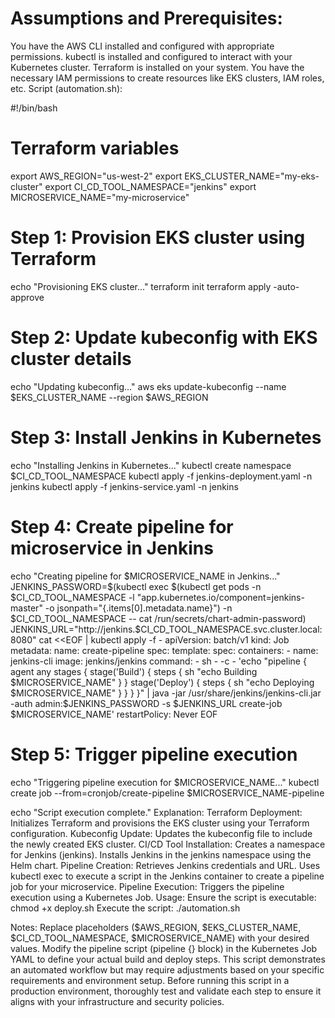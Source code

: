 # Assumptions and Prerequisites:
You have the AWS CLI installed and configured with appropriate permissions.
kubectl is installed and configured to interact with your Kubernetes cluster.
Terraform is installed on your system.
You have the necessary IAM permissions to create resources like EKS clusters, IAM roles, etc.
Script (automation.sh):

#!/bin/bash

# Terraform variables
export AWS_REGION="us-west-2"
export EKS_CLUSTER_NAME="my-eks-cluster"
export CI_CD_TOOL_NAMESPACE="jenkins"
export MICROSERVICE_NAME="my-microservice"

# Step 1: Provision EKS cluster using Terraform
echo "Provisioning EKS cluster..."
terraform init
terraform apply -auto-approve

# Step 2: Update kubeconfig with EKS cluster details
echo "Updating kubeconfig..."
aws eks update-kubeconfig --name $EKS_CLUSTER_NAME --region $AWS_REGION

# Step 3: Install Jenkins in Kubernetes
echo "Installing Jenkins in Kubernetes..."
kubectl create namespace $CI_CD_TOOL_NAMESPACE
kubectl apply -f jenkins-deployment.yaml -n jenkins
kubectl apply -f jenkins-service.yaml -n jenkins

# Step 4: Create pipeline for microservice in Jenkins
echo "Creating pipeline for $MICROSERVICE_NAME in Jenkins..."
JENKINS_PASSWORD=$(kubectl exec $(kubectl get pods -n $CI_CD_TOOL_NAMESPACE -l "app.kubernetes.io/component=jenkins-master" -o jsonpath="{.items[0].metadata.name}") -n $CI_CD_TOOL_NAMESPACE -- cat /run/secrets/chart-admin-password)
JENKINS_URL="http://jenkins.$CI_CD_TOOL_NAMESPACE.svc.cluster.local:8080"
cat <<EOF | kubectl apply -f -
apiVersion: batch/v1
kind: Job
metadata:
  name: create-pipeline
spec:
  template:
    spec:
      containers:
      - name: jenkins-cli
        image: jenkins/jenkins
        command:
        - sh
        - -c
        - 'echo "pipeline {
            agent any
            stages {
              stage('Build') {
                steps {
                  sh "echo Building $MICROSERVICE_NAME"
                }
              }
              stage('Deploy') {
                steps {
                  sh "echo Deploying $MICROSERVICE_NAME"
                }
              }
            }
          }" | java -jar /usr/share/jenkins/jenkins-cli.jar -auth admin:$JENKINS_PASSWORD -s $JENKINS_URL create-job $MICROSERVICE_NAME'
      restartPolicy: Never
EOF

# Step 5: Trigger pipeline execution
echo "Triggering pipeline execution for $MICROSERVICE_NAME..."
kubectl create job --from=cronjob/create-pipeline $MICROSERVICE_NAME-pipeline

echo "Script execution complete."
Explanation:
Terraform Deployment:
Initializes Terraform and provisions the EKS cluster using your Terraform configuration.
Kubeconfig Update:
Updates the kubeconfig file to include the newly created EKS cluster.
CI/CD Tool Installation:
Creates a namespace for Jenkins (jenkins).
Installs Jenkins in the jenkins namespace using the Helm chart.
Pipeline Creation:
Retrieves Jenkins credentials and URL.
Uses kubectl exec to execute a script in the Jenkins container to create a pipeline job for your microservice.
Pipeline Execution:
Triggers the pipeline execution using a Kubernetes Job.
Usage:
Ensure the script is executable:
chmod +x deploy.sh
Execute the script:
./automation.sh

Notes:
Replace placeholders ($AWS_REGION, $EKS_CLUSTER_NAME, $CI_CD_TOOL_NAMESPACE, $MICROSERVICE_NAME) with your desired values.
Modify the pipeline script (pipeline {} block) in the Kubernetes Job YAML to define your actual build and deploy steps.
This script demonstrates an automated workflow but may require adjustments based on your specific requirements and environment setup.
Before running this script in a production environment, thoroughly test and validate each step to ensure it aligns with your infrastructure and security policies. 